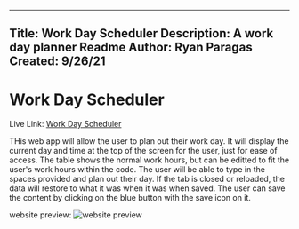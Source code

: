 ----------------
Title: Work Day Scheduler
Description: A work day planner
Readme Author: Ryan Paragas
Created: 9/26/21
----------------

Work Day Scheduler
================

Live Link: [Work Day Scheduler](https://paragasr.github.io/Work-Day-Scheduler/)

THis web app will allow the user to plan out their work day. It will display the current day and time at the top of the screen for the user, just for ease of access. The table shows the normal work hours, but can be editted to fit the user's work hours within the code. The user will be able to type in the spaces provided and plan out their day. If the tab is closed or reloaded, the data will restore to what it was when it was when saved. The user can save the content by clicking on the blue button with the save icon on it. 

website preview: ![website preview](.assets/images./preview.png?raw=true)
